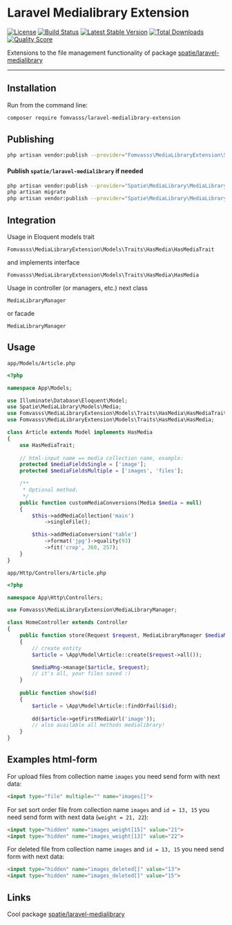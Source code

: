 # Laravel Medialibrary Extension

[![License](https://img.shields.io/packagist/l/fomvasss/laravel-medialibrary-extension.svg?style=for-the-badge)](https://packagist.org/packages/fomvasss/laravel-medialibrary-extension)
[![Build Status](https://img.shields.io/github/stars/fomvasss/laravel-medialibrary-extension.svg?style=for-the-badge)](https://github.com/fomvasss/laravel-medialibrary-extension)
[![Latest Stable Version](https://img.shields.io/packagist/v/fomvasss/laravel-medialibrary-extension.svg?style=for-the-badge)](https://packagist.org/packages/fomvasss/laravel-medialibrary-extension)
[![Total Downloads](https://img.shields.io/packagist/dt/fomvasss/laravel-medialibrary-extension.svg?style=for-the-badge)](https://packagist.org/packages/fomvasss/laravel-medialibrary-extension)
[![Quality Score](https://img.shields.io/scrutinizer/g/fomvasss/laravel-medialibrary-extension.svg?style=for-the-badge)](https://scrutinizer-ci.com/g/fomvasss/laravel-medialibrary-extension)

Extensions to the file management functionality of package [spatie/laravel-medialibrary](https://github.com/spatie/laravel-medialibrary)

----------

## Installation

Run from the command line:

```bash
composer require fomvasss/laravel-medialibrary-extension
```

## Publishing

```bash
php artisan vendor:publish --provider="Fomvasss\MediaLibraryExtension\ServiceProvider"
```

#### Publish `spatie/laravel-medialibrary` if needed
```bash
php artisan vendor:publish --provider="Spatie\MediaLibrary\MediaLibraryServiceProvider" --tag="migrations"
php artisan migrate
php artisan vendor:publish --provider="Spatie\MediaLibrary\MediaLibraryServiceProvider" --tag="config"
```

## Integration

Usage in Eloquent models trait

```Fomvasss\MediaLibraryExtension\Models\Traits\HasMedia\HasMediaTrait```

and implements interface 

 ```Fomvasss\MediaLibraryExtension\Models\Traits\HasMedia\HasMedia```

Usage in controller (or managers, etc.) next class

```MediaLibraryManager``` 

or facade

```MediaLibraryManager```

## Usage

`app/Models/Article.php`

```php
<?php

namespace App\Models;

use Illuminate\Database\Eloquent\Model;
use Spatie\MediaLibrary\Models\Media;
use Fomvasss\MediaLibraryExtension\Models\Traits\HasMedia\HasMediaTrait;
use Fomvasss\MediaLibraryExtension\Models\Traits\HasMedia\HasMedia;

class Article extends Model implements HasMedia
{
    use HasMediaTrait;
    
    // html-input name == media collection name, example:
    protected $mediaFieldsSingle = ['image']; 
    protected $mediaFieldsMultiple = ['images', 'files'];

    /**
     * Optional method.
     */
    public function customMediaConversions(Media $media = null)
    {
        $this->addMediaCollection('main')
            ->singleFile();

        $this->addMediaConversion('table')
            ->format('jpg')->quality(93)
            ->fit('crop', 360, 257);
    }
}
```

`app/Http/Controllers/Article.php`

```php
<?php 

namespace App\Http\Controllers;

use Fomvasss\MediaLibraryExtension\MediaLibraryManager;

class HomeController extends Controller 
{
    public function store(Request $request, MediaLibraryManager $mediaMng)
    {
    	// create entity
        $article = \App\Model\Article::create($request->all());

		$mediaMng->manage($article, $request);
        // it's all, your files saved :)
    }
    
    public function show($id)
    {
        $article = \App\Model\Article::findOrFail($id);
        
        dd($article->getFirstMediaUrl('image'));
        // also available all methods medialibrary!
    }   
}
```

## Examples html-form

For upload files from collection name `images` you need send form with next data:
```html
<input type="file" multiple="" name="images[]">
```

For set sort order file from collection name `images` and `id = 13, 15` you need send form with next data (`weight = 21, 22`):
```html
<input type="hidden" name="images_weight[15]" value="21">
<input type="hidden" name="images_weight[13]" value="22">
```

For deleted file from collection name `images` and `id = 13, 15` you need send form with next data:
```html
<input type="hidden" name="images_deleted[]" value="13">
<input type="hidden" name="images_deleted[]" value="15">
```

## Links

Cool package [spatie/laravel-medialibrary](https://github.com/spatie/laravel-medialibrary)